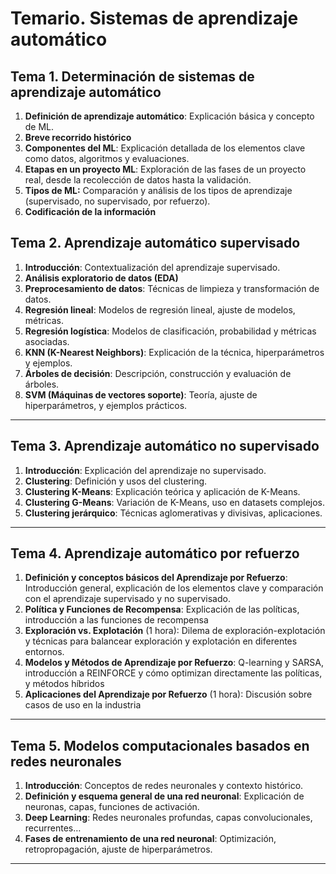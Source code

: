 # Temario. Sistemas de aprendizaje automático

## Tema 1. Determinación de sistemas de aprendizaje automático

1. **Definición de aprendizaje automático**: Explicación básica y concepto de ML.
2. **Breve recorrido histórico**
3. **Componentes del ML**: Explicación detallada de los elementos clave como datos, algoritmos y evaluaciones.
4. **Etapas en un proyecto ML**: Exploración de las fases de un proyecto real, desde la recolección de datos hasta la validación.
5. **Tipos de ML:** Comparación y análisis de los tipos de aprendizaje (supervisado, no supervisado, por refuerzo).
6. **Codificación de la información** 

## Tema 2. Aprendizaje automático supervisado

1. **Introducción**: Contextualización del aprendizaje supervisado.
2. **Análisis exploratorio de datos (EDA)**
3. **Preprocesamiento de datos**: Técnicas de limpieza y transformación de datos.
4. **Regresión lineal**: Modelos de regresión lineal, ajuste de modelos, métricas.
5. **Regresión logística**: Modelos de clasificación, probabilidad y métricas asociadas.
6. **KNN (K-Nearest Neighbors)**: Explicación de la técnica, hiperparámetros y ejemplos.
7. **Árboles de decisión**: Descripción, construcción y evaluación de árboles.
8. **SVM (Máquinas de vectores soporte)**: Teoría, ajuste de hiperparámetros, y ejemplos prácticos.

------

## Tema 3. Aprendizaje automático no supervisado

1. **Introducción**: Explicación del aprendizaje no supervisado.
2. **Clustering**: Definición y usos del clustering.
3. **Clustering K-Means**: Explicación teórica y aplicación de K-Means.
4. **Clustering G-Means**: Variación de K-Means, uso en datasets complejos.
5. **Clustering jerárquico**: Técnicas aglomerativas y divisivas, aplicaciones.

------

## Tema 4. Aprendizaje automático por refuerzo

1. **Definición y conceptos básicos del Aprendizaje por Refuerzo**: Introducción general, explicación de los elementos clave y comparación con el aprendizaje supervisado y no supervisado.
2. **Política y Funciones de Recompensa**: Explicación de las políticas, introducción a las funciones de recompensa
3. **Exploración vs. Explotación** (1 hora): Dilema de exploración-explotación y técnicas para balancear exploración y explotación en diferentes entornos.
4. **Modelos y Métodos de Aprendizaje por Refuerzo**: Q-learning y SARSA, introducción a REINFORCE y cómo optimizan directamente las políticas, y métodos híbridos
5. **Aplicaciones del Aprendizaje por Refuerzo** (1 hora): Discusión sobre casos de uso en la industria

---

## Tema 5. Modelos computacionales basados en redes neuronales

1. **Introducción**: Conceptos de redes neuronales y contexto histórico.
2. **Definición y esquema general de una red neuronal**: Explicación de neuronas, capas, funciones de activación.
3. **Deep Learning**: Redes neuronales profundas, capas convolucionales, recurrentes…
4. **Fases de entrenamiento de una red neuronal**: Optimización, retropropagación, ajuste de hiperparámetros.

---



